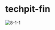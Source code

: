 # techpit-fin

![8-1-1](https://user-images.githubusercontent.com/56856880/83894716-a1cc4400-a78c-11ea-84f6-ab7cee3b938b.png)
